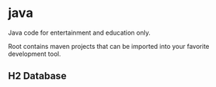 # java
Java code for entertainment and education only.

Root contains maven projects that can be imported into your favorite development tool.

## H2 Database
